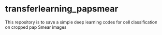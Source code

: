 # transferlearning_papsmear
This repository is to save a simple deep learning codes for cell classification on cropped pap Smear images
